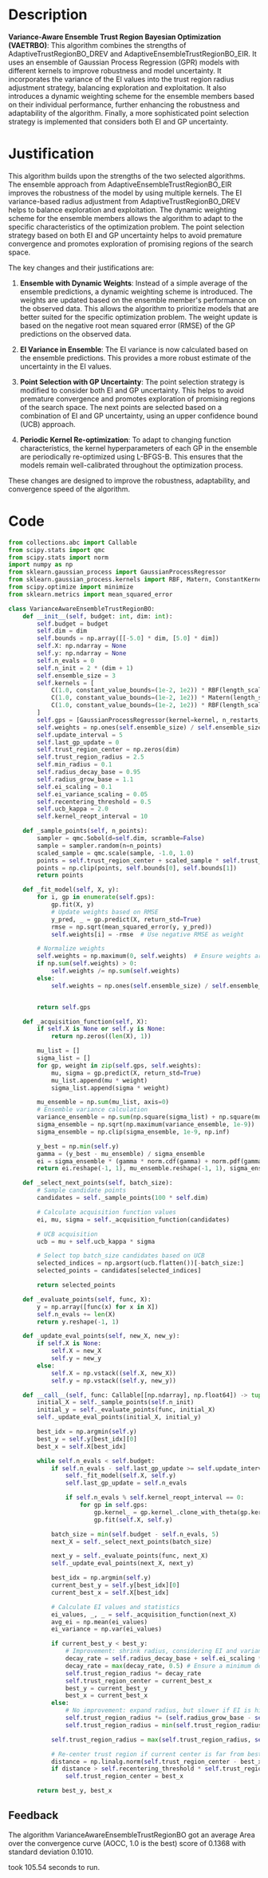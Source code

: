 # Description
**Variance-Aware Ensemble Trust Region Bayesian Optimization (VAETRBO)**: This algorithm combines the strengths of AdaptiveTrustRegionBO_DREV and AdaptiveEnsembleTrustRegionBO_EIR. It uses an ensemble of Gaussian Process Regression (GPR) models with different kernels to improve robustness and model uncertainty. It incorporates the variance of the EI values into the trust region radius adjustment strategy, balancing exploration and exploitation. It also introduces a dynamic weighting scheme for the ensemble members based on their individual performance, further enhancing the robustness and adaptability of the algorithm. Finally, a more sophisticated point selection strategy is implemented that considers both EI and GP uncertainty.

# Justification
This algorithm builds upon the strengths of the two selected algorithms. The ensemble approach from AdaptiveEnsembleTrustRegionBO_EIR improves the robustness of the model by using multiple kernels. The EI variance-based radius adjustment from AdaptiveTrustRegionBO_DREV helps to balance exploration and exploitation. The dynamic weighting scheme for the ensemble members allows the algorithm to adapt to the specific characteristics of the optimization problem. The point selection strategy based on both EI and GP uncertainty helps to avoid premature convergence and promotes exploration of promising regions of the search space.

The key changes and their justifications are:

1.  **Ensemble with Dynamic Weights**: Instead of a simple average of the ensemble predictions, a dynamic weighting scheme is introduced. The weights are updated based on the ensemble member's performance on the observed data. This allows the algorithm to prioritize models that are better suited for the specific optimization problem. The weight update is based on the negative root mean squared error (RMSE) of the GP predictions on the observed data.

2.  **EI Variance in Ensemble**: The EI variance is now calculated based on the ensemble predictions. This provides a more robust estimate of the uncertainty in the EI values.

3.  **Point Selection with GP Uncertainty**: The point selection strategy is modified to consider both EI and GP uncertainty. This helps to avoid premature convergence and promotes exploration of promising regions of the search space. The next points are selected based on a combination of EI and GP uncertainty, using an upper confidence bound (UCB) approach.

4.  **Periodic Kernel Re-optimization**: To adapt to changing function characteristics, the kernel hyperparameters of each GP in the ensemble are periodically re-optimized using L-BFGS-B. This ensures that the models remain well-calibrated throughout the optimization process.

These changes are designed to improve the robustness, adaptability, and convergence speed of the algorithm.

# Code
```python
from collections.abc import Callable
from scipy.stats import qmc
from scipy.stats import norm
import numpy as np
from sklearn.gaussian_process import GaussianProcessRegressor
from sklearn.gaussian_process.kernels import RBF, Matern, ConstantKernel as C, WhiteKernel
from scipy.optimize import minimize
from sklearn.metrics import mean_squared_error

class VarianceAwareEnsembleTrustRegionBO:
    def __init__(self, budget: int, dim: int):
        self.budget = budget
        self.dim = dim
        self.bounds = np.array([[-5.0] * dim, [5.0] * dim])
        self.X: np.ndarray = None
        self.y: np.ndarray = None
        self.n_evals = 0
        self.n_init = 2 * (dim + 1)
        self.ensemble_size = 3
        self.kernels = [
            C(1.0, constant_value_bounds=(1e-2, 1e2)) * RBF(length_scale=1.0, length_scale_bounds=(1e-2, 1e2)),
            C(1.0, constant_value_bounds=(1e-2, 1e2)) * Matern(length_scale=1.0, length_scale_bounds=(1e-2, 1e2), nu=1.5),
            C(1.0, constant_value_bounds=(1e-2, 1e2)) * RBF(length_scale=1.0, length_scale_bounds=(1e-2, 1e2)) + WhiteKernel(noise_level=1e-3, noise_level_bounds=(1e-5, 1e-1))
        ]
        self.gps = [GaussianProcessRegressor(kernel=kernel, n_restarts_optimizer=2, alpha=1e-5) for kernel in self.kernels]
        self.weights = np.ones(self.ensemble_size) / self.ensemble_size  # Initialize weights equally
        self.update_interval = 5
        self.last_gp_update = 0
        self.trust_region_center = np.zeros(dim)
        self.trust_region_radius = 2.5
        self.min_radius = 0.1
        self.radius_decay_base = 0.95
        self.radius_grow_base = 1.1
        self.ei_scaling = 0.1
        self.ei_variance_scaling = 0.05
        self.recentering_threshold = 0.5
        self.ucb_kappa = 2.0
        self.kernel_reopt_interval = 10

    def _sample_points(self, n_points):
        sampler = qmc.Sobol(d=self.dim, scramble=False)
        sample = sampler.random(n=n_points)
        scaled_sample = qmc.scale(sample, -1.0, 1.0)
        points = self.trust_region_center + scaled_sample * self.trust_region_radius
        points = np.clip(points, self.bounds[0], self.bounds[1])
        return points

    def _fit_model(self, X, y):
        for i, gp in enumerate(self.gps):
            gp.fit(X, y)
            # Update weights based on RMSE
            y_pred, _ = gp.predict(X, return_std=True)
            rmse = np.sqrt(mean_squared_error(y, y_pred))
            self.weights[i] = -rmse  # Use negative RMSE as weight

        # Normalize weights
        self.weights = np.maximum(0, self.weights)  # Ensure weights are non-negative
        if np.sum(self.weights) > 0:
            self.weights /= np.sum(self.weights)
        else:
            self.weights = np.ones(self.ensemble_size) / self.ensemble_size


        return self.gps

    def _acquisition_function(self, X):
        if self.X is None or self.y is None:
            return np.zeros((len(X), 1))

        mu_list = []
        sigma_list = []
        for gp, weight in zip(self.gps, self.weights):
            mu, sigma = gp.predict(X, return_std=True)
            mu_list.append(mu * weight)
            sigma_list.append(sigma * weight)

        mu_ensemble = np.sum(mu_list, axis=0)
        # Ensemble variance calculation
        variance_ensemble = np.sum(np.square(sigma_list) + np.square(mu_list), axis=0) - np.square(mu_ensemble)
        sigma_ensemble = np.sqrt(np.maximum(variance_ensemble, 1e-9))  # Ensure non-negative variance
        sigma_ensemble = np.clip(sigma_ensemble, 1e-9, np.inf)

        y_best = np.min(self.y)
        gamma = (y_best - mu_ensemble) / sigma_ensemble
        ei = sigma_ensemble * (gamma * norm.cdf(gamma) + norm.pdf(gamma))
        return ei.reshape(-1, 1), mu_ensemble.reshape(-1, 1), sigma_ensemble.reshape(-1, 1)

    def _select_next_points(self, batch_size):
        # Sample candidate points
        candidates = self._sample_points(100 * self.dim)

        # Calculate acquisition function values
        ei, mu, sigma = self._acquisition_function(candidates)

        # UCB acquisition
        ucb = mu + self.ucb_kappa * sigma

        # Select top batch_size candidates based on UCB
        selected_indices = np.argsort(ucb.flatten())[-batch_size:]
        selected_points = candidates[selected_indices]

        return selected_points

    def _evaluate_points(self, func, X):
        y = np.array([func(x) for x in X])
        self.n_evals += len(X)
        return y.reshape(-1, 1)

    def _update_eval_points(self, new_X, new_y):
        if self.X is None:
            self.X = new_X
            self.y = new_y
        else:
            self.X = np.vstack((self.X, new_X))
            self.y = np.vstack((self.y, new_y))

    def __call__(self, func: Callable[[np.ndarray], np.float64]) -> tuple[np.float64, np.array]:
        initial_X = self._sample_points(self.n_init)
        initial_y = self._evaluate_points(func, initial_X)
        self._update_eval_points(initial_X, initial_y)

        best_idx = np.argmin(self.y)
        best_y = self.y[best_idx][0]
        best_x = self.X[best_idx]

        while self.n_evals < self.budget:
            if self.n_evals - self.last_gp_update >= self.update_interval:
                self._fit_model(self.X, self.y)
                self.last_gp_update = self.n_evals

                if self.n_evals % self.kernel_reopt_interval == 0:
                    for gp in self.gps:
                        gp.kernel_ = gp.kernel_.clone_with_theta(gp.kernel_.theta)  # Reset optimizer state
                        gp.fit(self.X, self.y)

            batch_size = min(self.budget - self.n_evals, 5)
            next_X = self._select_next_points(batch_size)

            next_y = self._evaluate_points(func, next_X)
            self._update_eval_points(next_X, next_y)

            best_idx = np.argmin(self.y)
            current_best_y = self.y[best_idx][0]
            current_best_x = self.X[best_idx]

            # Calculate EI values and statistics
            ei_values, _, _ = self._acquisition_function(next_X)
            avg_ei = np.mean(ei_values)
            ei_variance = np.var(ei_values)

            if current_best_y < best_y:
                # Improvement: shrink radius, considering EI and variance
                decay_rate = self.radius_decay_base + self.ei_scaling * avg_ei - self.ei_variance_scaling * ei_variance
                decay_rate = max(decay_rate, 0.5) # Ensure a minimum decay
                self.trust_region_radius *= decay_rate
                self.trust_region_center = current_best_x
                best_y = current_best_y
                best_x = current_best_x
            else:
                # No improvement: expand radius, but slower if EI is high
                self.trust_region_radius *= (self.radius_grow_base - self.ei_scaling * avg_ei + self.ei_variance_scaling * ei_variance)
                self.trust_region_radius = min(self.trust_region_radius, 2.5)

            self.trust_region_radius = max(self.trust_region_radius, self.min_radius)

            # Re-center trust region if current center is far from best point
            distance = np.linalg.norm(self.trust_region_center - best_x)
            if distance > self.recentering_threshold * self.trust_region_radius:
                self.trust_region_center = best_x

        return best_y, best_x
```
## Feedback
 The algorithm VarianceAwareEnsembleTrustRegionBO got an average Area over the convergence curve (AOCC, 1.0 is the best) score of 0.1368 with standard deviation 0.1010.

took 105.54 seconds to run.